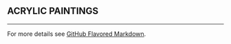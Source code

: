 ## ACRYLIC PAINTINGS



---

For more details see [GitHub Flavored Markdown](https://guides.github.com/features/mastering-markdown/).
